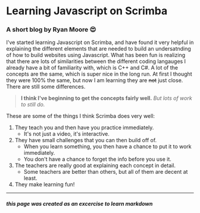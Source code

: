 # Learning Javascript on Scrimba

### A short blog by Ryan Moore :heart_eyes:

I've started learning Javascript on Scrimba, and have found it very helpful in explaining the different elements that are needed to build an undersatnding of how to build websites using Javascript. What has been fun is realizing that there are lots of similarities between the different coding langauges I already have a bit of familiarity with, which is C++ and C#. A lot of the concepts are the same, which is super nice in the long run. At first I thought they were 100% the same, but now I am learning they are ~~not~~ just close. There are still some differences. 

> **I think I've beginning to get the concepts fairly well.** *But lots of work to still do.* 

These are some of the things I think Scrimba does very well: 
1. They teach you and then have you practice immediately. 
    - It's not just a video, it's interactive.
2. They have small challenges that you can then build off of. 
    - When you learn something, you then have a chance to put it to work immediately. 
    - You don't have a chance to forget the info before you use it. 
3. The teachers are really good at explaining each concept in detail. 
    - Some teachers are better than others, but all of them are decent at least. 
4. They make learning fun!











---
##### this page was created as an excercise to learn markdown